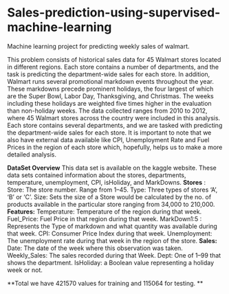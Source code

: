 # Sales-prediction-using-supervised-machine-learning

Machine learning project for predicting weekly sales of walmart.

This problem consists of historical sales data for 45 Walmart stores located in different regions. Each store contains a number of departments, and the task is predicting the department-wide sales for each store.
In addition, Walmart runs several promotional markdown events throughout the year. These markdowns precede prominent holidays, the four largest of which are the Super Bowl, Labor Day, Thanksgiving, and Christmas. The weeks including these holidays are weighted five times higher in the evaluation than non-holiday weeks.
                                            The data collected ranges from 2010 to 2012, where 45 Walmart stores across the country were included in this analysis. Each store contains several departments, and we are tasked with predicting the department-wide sales for each store. It is important to note that we also have external data available like CPI, Unemployment Rate and Fuel Prices in the region of each store which, hopefully, helps us to make a more detailed analysis.
                                            
**DataSet Overview**
This data set is available on the kaggle website. These data sets contained information about the stores, departments, temperature, unemployment, CPI, isHoliday, and MarkDowns.
**Stores** :
Store: The store number. Range from 1–45.
Type: Three types of stores ‘A’, ‘B’ or ‘C’.
Size: Sets the size of a Store would be calculated by the no. of products available in the particular store ranging from 34,000 to 210,000.
**Features:**
Temperature: Temperature of the region during that week.
Fuel_Price: Fuel Price in that region during that week.
MarkDown1:5 : Represents the Type of markdown and what quantity was available during that week.
CPI: Consumer Price Index during that week.
Unemployment: The unemployment rate during that week in the region of the store.
**Sales:**
Date: The date of the week where this observation was taken.
Weekly_Sales: The sales recorded during that Week.
Dept: One of 1–99 that shows the department.
IsHoliday: a Boolean value representing a holiday week or not.


**Total we have 421570 values for training and 115064 for testing. **
